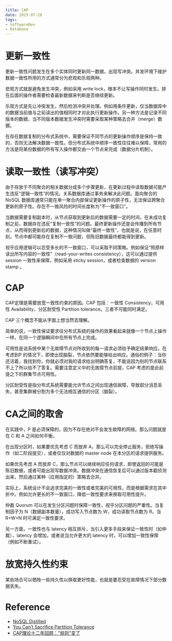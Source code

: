 ```yaml
---
title: CAP
date: 2015-07-28
tags:
- SoftwareDev
- Database
---
```


# 更新一致性

更新一致性问题发生在多个实体同时更新同一数据，出现写冲突。并发环境下维护数据一致性所用的方式通常分为悲观和乐观两种。

悲观方式就是避免发生冲突，例如采用 write lock，根本不让写操作同时发生。排在后面的操作者需要检查最新数据来判断是否继续更新。

乐观方式是先让冲突发生，然后检测冲突并处理。例如用条件更新，仅当数据库中的数据当前值与之前读出的值相同时才对此执行更新操作。另一种方法是记录不同版本的数据，当不同版本数据发生冲突时需要采取某种策略去合并（merge）数据。

在存在数据复制的分布式系统中，需要保证不同节点的更新操作顺序是保持一致的，否则无法解决数据一致性。但分布式系统中顺序一致性往往难以保障，常用的方法是将某份数据的所有写入操作都交由一个节点来完成（数据分片机制）。

# 读取一致性（读写冲突）

由于存放于不同聚合的相关数据分成多个步骤更新，在更新过程中读取数据可能产生违反“逻辑一致性”的情况。关系数据库通过事务来解决此问题。面向聚合的NoSQL 数据库通常只能在单一聚合内部保证更新操作的原子性，无法保证跨聚合更新的原子性。存在不一致风险的时间长度称为“不一致窗口”。

当数据需要复制副本时，从节点获取到更新后的数据需要一定的时间，在未成功复制之前，数据存在违反“复制一致性”的问题。最终更新操作还是会传播到所有节点，从而得到更新后的数据，这种情况叫做“最终一致性”，也就是说，在任意时刻，节点中都可能存在复制不一致问题，但陈旧数据最终都能得到更新。

视乎应用逻辑可以忍受多长的不一致窗口，可以采取不同策略。例如保证“照原样读出所写内容的一致性”（read-your-writes consistency），这可以通过提供 session 一致性来保障，例如采用 sticky session，或者检查数据的 version stamp 。

# CAP

CAP定理是需要放宽一致性约束的原因。CAP 包括：一致性 Consistency，可用性 Availability，分区耐受性 Partition tolerance。三者不可能同时满足。

CAP 三个概念不能从字面上想当然去理解。

简单的说，一致性保证要求往分布式系统的操作的效果看起来就像一个节点上操作一样，在同一个逻辑瞬间中在所有节点上完成。

可用性是说系统中某个无故障节点对所收到的每一请求必须给予确定结果响应。在考虑到P 的情况下，即使出现脑裂，节点依然要能够给出响应。通俗的例子：当你还活着，我找到你，你就必须对我的请求给出明确答复，不能说因为别的节点联系不上了所以给不了答复。需要注意定义中的无故障节点前提，CAP 考虑的是此前提之下的群集节点可用性。

分区耐受性是指分布式系统需要能允许节点之间出现通信故障，导致部分消息丢失，甚至集群被分割为多个无法相互通信的分区（脑裂）。

# CA之间的取舍

在实践中，P 是必须保障的，因为不存在绝对不会发生故障的网络。那么问题就是在 C 和 A 之间如何平衡。

在出现分区时，如果要优先考虑 C 而放弃 A，那么可以完全停止服务，拒绝写操作（如二阶段提交），或者仅仅对数据的 master node 在本分区的请求提供服务。

如果优先考虑 A 而放弃 C，那么节点可以继续响应任何请求，即使返回的可能是陈旧数据，或者可能出现写数据冲突。数据冲突在通信恢复后可以通过版本戳侦测出来，然后通过某种（应用指定的）策略去合并。

实际上，系统设计不会追求完美的一致性或者完美的可用性，而是根据需求在其中折中。例如允许更长的不一致窗口，降低一致性要求来换取可用性提升。

仲裁 Quorum 可以在发生分区问题时保障一致性，视乎分区问题的严重性。当复制因子为 N（数据副本数量），成功写入节点数为 W，成功读取节点数为 R，当 R+W>N 时可满足一致性要求。

另一方面，一致性也与 latency 相互排斥，当引入更多手段来保证一致性时（如仲裁），latency 会增加，或者说当允许更大的 latency 时，可以增加一致性保障（例如不断重试）。

# 放宽持久性约束

某些场合可以牺牲一些持久性以换取更好性能，也就是要忍受在故障情况下部分数据丢失。

# Reference
- [NoSQL Distilled](https://book.douban.com/subject/25662138/)
- [You Can’t Sacrifice Partition Tolerance](https://codahale.com/you-cant-sacrifice-partition-tolerance/)
- [CAP理论十二年回顾："规则"变了](http://www.infoq.com/cn/articles/cap-twelve-years-later-how-the-rules-have-changed)